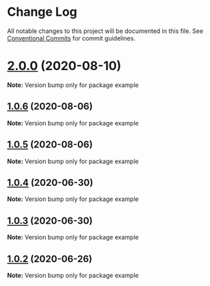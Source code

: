 # Change Log

All notable changes to this project will be documented in this file.
See [Conventional Commits](https://conventionalcommits.org) for commit guidelines.

# [2.0.0](https://github.com/Pyrax/gatsby-theme-contact/compare/v1.0.6...v2.0.0) (2020-08-10)

**Note:** Version bump only for package example





## [1.0.6](https://github.com/Pyrax/gatsby-theme-contact/compare/v1.0.5...v1.0.6) (2020-08-06)

**Note:** Version bump only for package example





## [1.0.5](https://github.com/Pyrax/gatsby-theme-contact/compare/v1.0.4...v1.0.5) (2020-08-06)

**Note:** Version bump only for package example





## [1.0.4](https://github.com/Pyrax/gatsby-theme-contact/compare/v1.0.3...v1.0.4) (2020-06-30)

**Note:** Version bump only for package example





## [1.0.3](https://github.com/Pyrax/gatsby-theme-contact/compare/v1.0.2...v1.0.3) (2020-06-30)

**Note:** Version bump only for package example





## [1.0.2](https://github.com/Pyrax/gatsby-theme-contact/compare/v1.0.1...v1.0.2) (2020-06-26)

**Note:** Version bump only for package example
